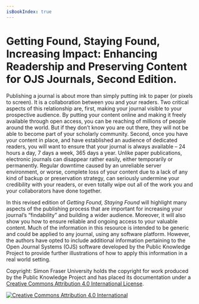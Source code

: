 ```yaml
---
isBookIndex: true
---
```

# Getting Found, Staying Found, Increasing Impact: Enhancing Readership and Preserving Content for OJS Journals, Second Edition.

<!-- * [English](en/) -->

Publishing a journal is about more than simply putting ink to paper (or pixels to screen). It is a collaboration between you and your readers. Two critical aspects of this relationship are, first, making your journal visible to your prospective audience. By putting your content online and making it freely available through open access, you can be reaching of millions of people around the world. But if they don’t know you are out there, they will not be able to become part of your scholarly community. Second, once you have your content in place, and have established an audience of dedicated readers, you will want to ensure that your journal is always available – 24 hours a day, 7 days a week, 365 days a year. Unlike paper publications, electronic journals can disappear rather easily, either temporarily or permanently. Regular downtime caused by an unreliable server environment, or worse, complete loss of your content due to a lack of any kind of backup or preservation strategy, can seriously undermine your credibility with your readers, or even totally wipe out all of the work you and your collaborators have done together.

In this revised edition of _Getting Found, Staying Found_ will highlight many aspects of the publishing process that are important for increasing your journal’s “findability” and building a wider audience. Moreover, it will also show you how to ensure reliable and ongoing access to your valuable content. Much of the information in this resource is intended to be generic and could be applied to any journal, using any software platform. However, the authors have opted to include additional information pertaining to the Open Journal Systems  (OJS) software developed by the Public Knowledge Project to provide further illustrations of how to apply this information in a real world setting.

Copyright: Simon Fraser University holds the copyright for work produced by the Public Knowledge Project and has placed its documentation under a [Creative Commons Attribution 4.0 International License](https://creativecommons.org/licenses/by/4.0/).

[![](https://licensebuttons.net/l/by/4.0/88x31.png "Creative Commons Attribution 4.0 International")](https://creativecommons.org/licenses/by/4.0/)
